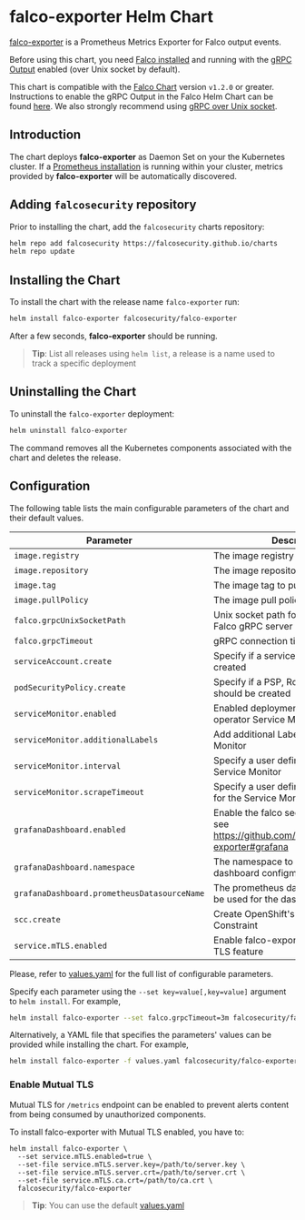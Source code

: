 # falco-exporter Helm Chart

[falco-exporter](https://github.com/falcosecurity/falco-exporter) is a Prometheus Metrics Exporter for Falco output events.

Before using this chart, you need [Falco installed](https://falco.org/docs/installation/) and running with the [gRPC Output](https://falco.org/docs/grpc/) enabled (over Unix socket by default).

This chart is compatible with the [Falco Chart](https://github.com/falcosecurity/charts/tree/master/falco) version `v1.2.0` or greater. Instructions to enable the gRPC Output in the Falco Helm Chart can be found [here](https://github.com/falcosecurity/charts/tree/master/falco#enabling-grpc). We also strongly recommend using [gRPC over Unix socket](https://github.com/falcosecurity/charts/tree/master/falco#grpc-over-unix-socket-default).

## Introduction

The chart deploys **falco-exporter** as Daemon Set on your the Kubernetes cluster. If a [Prometheus installation](https://github.com/helm/charts/tree/master/stable/prometheus) is running within your cluster, metrics provided by **falco-exporter** will be automatically discovered.

## Adding `falcosecurity` repository

Prior to installing the chart, add the `falcosecurity` charts repository:

```bash
helm repo add falcosecurity https://falcosecurity.github.io/charts
helm repo update
```

## Installing the Chart

To install the chart with the release name `falco-exporter` run:

```bash
helm install falco-exporter falcosecurity/falco-exporter
```

After a few seconds, **falco-exporter** should be running.

> **Tip**: List all releases using `helm list`, a release is a name used to track a specific deployment

## Uninstalling the Chart

To uninstall the `falco-exporter` deployment:

```bash
helm uninstall falco-exporter
```

The command removes all the Kubernetes components associated with the chart and deletes the release.

## Configuration

The following table lists the main configurable parameters of the chart and their default values.

| Parameter                                        | Description                                                                                      | Default                            |
| ------------------------------------------------ | ------------------------------------------------------------------------------------------------ | ---------------------------------- |
| `image.registry`                                 | The image registry to pull from                                                                  | `docker.io`                        |
| `image.repository`                               | The image repository to pull from                                                                | `falcosecurity/falco-exporter`     |
| `image.tag`                                      | The image tag to pull                                                                            | `0.5.0`                            |
| `image.pullPolicy`                               | The image pull policy                                                                            | `IfNotPresent`                     |
| `falco.grpcUnixSocketPath`                       | Unix socket path for connecting to a Falco gRPC server                                           | `unix:///var/run/falco/falco.sock` |
| `falco.grpcTimeout`                              | gRPC connection timeout                                                                          | `2m`                               |
| `serviceAccount.create`                          | Specify if a service account should be created                                                   | `true`                             |
| `podSecurityPolicy.create`                       | Specify if a PSP, Role & RoleBinding should be created                                           | `false`                            |
| `serviceMonitor.enabled`                         | Enabled deployment of a Prometheus operator Service Monitor                                      | `false`                            |
| `serviceMonitor.additionalLabels`                | Add additional Labels to the Service Monitor                                                     | `{}`                               |
| `serviceMonitor.interval`                        | Specify a user defined interval for the Service Monitor                                          | `""`                               |
| `serviceMonitor.scrapeTimeout`                   | Specify a user defined scrape timeout for the Service Monitor                                    | `""`                               |
| `grafanaDashboard.enabled`                       | Enable the falco security dashboard, see https://github.com/falcosecurity/falco-exporter#grafana | `false`                            |
| `grafanaDashboard.namespace`                     | The namespace to deploy the dashboard configmap in                                               | `default`                          |
| `grafanaDashboard.prometheusDatasourceName`      | The prometheus datasource name to be used for the dashboard                                      | `Prometheus`                       |
| `scc.create`                                     | Create OpenShift's Security Context Constraint                                                   | `true`                             |
| `service.mTLS.enabled`                           | Enable falco-exporter server Mutual TLS feature                                                  | `false`                            |

Please, refer to [values.yaml](./values.yaml) for the full list of configurable parameters.

Specify each parameter using the `--set key=value[,key=value]` argument to `helm install`. For example,

```bash
helm install falco-exporter --set falco.grpcTimeout=3m falcosecurity/falco-exporter
```

Alternatively, a YAML file that specifies the parameters' values can be provided while installing the chart. For example,

```bash
helm install falco-exporter -f values.yaml falcosecurity/falco-exporter
```

### Enable Mutual TLS

Mutual TLS for `/metrics` endpoint can be enabled to prevent alerts content from being consumed by unauthorized components.

To install falco-exporter with Mutual TLS enabled, you have to:

```shell
helm install falco-exporter \
  --set service.mTLS.enabled=true \
  --set-file service.mTLS.server.key=/path/to/server.key \
  --set-file service.mTLS.server.crt=/path/to/server.crt \
  --set-file service.mTLS.ca.crt=/path/to/ca.crt \
  falcosecurity/falco-exporter
```

> **Tip**: You can use the default [values.yaml](values.yaml)
